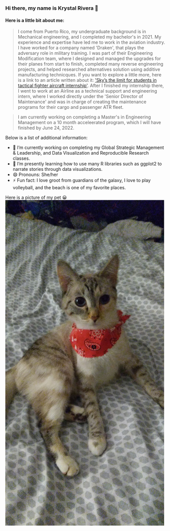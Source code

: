 ### Hi there, my name is Krystal Rivera 👋
#### Here is a little bit about me:

> I come from Puerto Rico, my undergraduate background is in Mechanical engineering, and I completed my bachelor's in 2021. My experience and expertise have led me to work in the aviation industry. I have worked for a company named 'Draken', that plays the adversary role in military training. I was part of their Engineering Modification team, where I designed and managed the upgrades for their planes from start to finish, completed many reverse engineering projects, and helped researched alternatives solution using additive manufacturing technicques. If you want to explore a little more, here is a link to an article written about it: ['Sky’s the limit for students in tactical fighter aircraft internship'](https://floridapoly.edu/news/articles/2020/09/091020-drakeninternship.php). After I finished my internship there, I went to work at an Airline as a technical support and engineering intern, where I worked directly under the 'Senior Director of Maintenance' and was in charge of creating the maintenance programs for their cargo and passenger ATR fleet.

>  I am currently working on completing a Master's in Engineering Management on a 10 month acceleerated program, which I will have finished by June 24, 2022.

Below is a list of additional information:

- 🔭 I’m currently working on completing my Global Strategic Management & Leadership, and Data Visualization and Reproducible Research classes.
- 🌱 I’m presently learning how to use many R libraries such as ggplot2 to narrate stories through data visualizations.
- 😄 Pronouns: She/her
- ⚡ Fun fact: I love groot from guardians of the galaxy, I love to play volleyball, and the beach is one of my favorite places.

Here is a picture of my pet :grinning: ![](https://raw.githubusercontent.com/Krivera7522/Motatas/main/Resized_Snapchat-1873570815_973025108141420.jpeg?token=GHSAT0AAAAAABVXJEEV77NXXPDS3FOFP3U4YVMY2HA)
